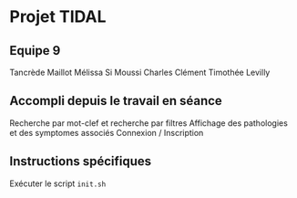 # Projet TIDAL

## Equipe 9
Tancrède Maillot
Mélissa Si Moussi
Charles Clément
Timothée Levilly

## Accompli depuis le travail en séance
Recherche par mot-clef et recherche par filtres 
Affichage des pathologies et des symptomes associés
Connexion / Inscription

## Instructions spécifiques
Exécuter le script `init.sh`